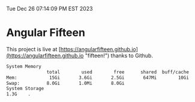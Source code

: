 Tue Dec 26 07:14:09 PM EST 2023

# Angular Fifteen


This project is live at [https://angularfifteen.github.io](https://angularfifteen.github.io "fifteen!") thanks to Github.

```bash
System Memory
               total        used        free      shared  buff/cache   available
Mem:            15Gi       3.6Gi       2.5Gi       647Mi        10Gi        11Gi
Swap:          8.0Gi       1.0Mi       8.0Gi
System Storage
1.3G	.
```
```bash
